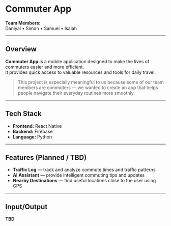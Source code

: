 # Commuter App

**Team Members:**  
Daniyal • Simon • Samuel • Isaiah  

---

## Overview
**Commuter App** is a mobile application designed to make the lives of commuters easier and more efficient.  
It provides quick access to valuable resources and tools for daily travel.

> This project is especially meaningful to us because some of our team members are commuters — we wanted to create an app that helps people navigate their everyday routines more smoothly.

---

## Tech Stack
- **Frontend:** React Native  
- **Backend:** Firebase  
- **Language:** Python  

---

## Features (Planned / TBD)
- **Traffic Log** — track and analyze commute times and traffic patterns  
- **AI Assistant** — provide intelligent commuting tips and updates  
- **Nearby Destinations** — find useful locations close to the user using GPS  

---

## Input/Output
**TBD**
